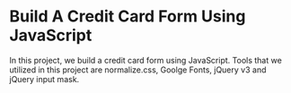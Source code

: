 # Build A Credit Card Form Using JavaScript

In this project, we build a credit card form using JavaScript. Tools that we utilized in this project are normalize.css, Goolge Fonts, jQuery v3 and jQuery input mask.

